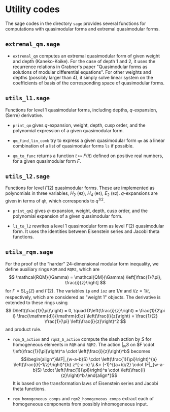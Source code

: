 # Utility codes

The sage codes in the directory `sage` provides several functions for computations with quasimodular forms and extremal quasimodular forms.

## `extremal_qm.sage`

- `extremal_qm` computes an extremal quasimodular form of given weight and depth (Kaneko-Koike). For the case of depth 1 and 2, it uses the recurrence relations in Grabner's paper "Quasimodular forms as solutions of modular differential equations". For other weights and depths (possibly larger than 4), it simply solve linear system on the coefficients of basis of the corresponding space of quasimodular forms.

## `utils_l1.sage`

Functions for level 1 quasimodular forms, including depths, $q$-expansion, (Serre) derivative.

- `print_qm` gives $q$-expansion, weight, depth, cusp order, and the polynomial expression of a given quasimodular form.

- `qm_find_lin_comb` try to express a given quasimodular form `qm` as a linear combination of a list of quasimodular forms `ls` if possible.

- `qm_to_func` returns a function $t \mapsto F(it)$ defined on positive real numbers, for a given quasimodular form $F$.

## `utils_l2.sage`

Functions for level $\Gamma(2)$ quasimodular forms.
These are implemented as polynomials in three variables, $H_2$ (`H2`), $H_4$ (`H4`), $E_2$ (`E2`).
$q$-expansions are given in terms of `qh`, which corresponds to $q^{1/2}$.

- `print_qm2` gives $q$-expansion, weight, depth, cusp order, and the polynomial expansion of a given quasimodular form.

- `l1_to_l2` rewrites a level 1 quasimodular form as level $\Gamma(2)$ quasimodular form.
It uses the identities between Eisenstein series and Jacobi theta functions.


## `utils_rqm.sage`

For the proof of the "harder" 24-dimensional modular form inequality, we define auxiliary rings `RQM` and `RQM2`, which are
$$
\mathcal{RQM}(\Gamma) = \mathcal{QM}(\Gamma) \left[\frac{1}{\pi}, \frac{i}{z}\right]
$$
for $\Gamma = \mathrm{SL}_{2}(\mathbb{Z})$ and $\Gamma(2)$.
The variables `ip` and `ioz` are $1/\pi$ and $i/z = 1/t$, respectively, which are considered as "weight 1" objects. The derivative is extended to these rings using
$$
D\left(\frac{1}{\pi}\right) = 0, \quad D\left(\frac{i}{z}\right) = \frac{1}{2\pi i} \frac{\mathrm{d}}{\mathrm{d}z} \left(\frac{i}{z}\right) = \frac{1}{2} \frac{1}{\pi} \left(\frac{i}{z}\right)^2
$$
and product rule.

- `rqm_S_action` and `rqm2_S_action` compute the slash action by $S$ for homogeneous elements in `RQM` and `RQM2`. The action $|_{w}S$ on $F \cdot \left(\frac{1}{\pi}\right)^a \cdot \left(\frac{i}{z}\right)^b$ becomes $$\begin{align*}&(F|_{w-a-b}S) \cdot \left(\frac{1}{\pi}\right)^{a} \left(\frac{i}{-1/z}\right)^{b} z^{-a-b} \\ &= (-1)^{(a+b)/2} \cdot (F|_{w-a-b}S) \cdot \left(\frac{1}{\pi}\right)^a \cdot \left(\frac{i}{z}\right)^b.\end{align*}$$ It is based on the transformation laws of Eisenstein series and Jacobi theta functions.

- `rqm_homogeneous_comps` and `rqm2_homogeneous_comps` extract each of homogeneous components from possibly inhomogeneous input.